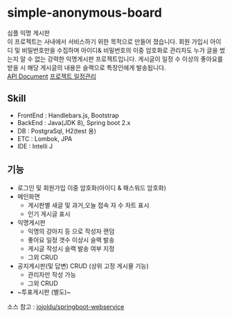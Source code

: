 # simple-anonymous-board
심플 익명 게시판   
이 프로젝트는 사내에서 서비스하기 위한 목적으로 만들어 졌습니다.
회원 가입시 아이디 및 비밀번호만을 수집하며 아이디& 비밀번호의 이중 암호화로 관리자도 누가 글을 썼는지 알 수 없는 강력한 익명게시판 프로젝트입니다. 
게시글이 일정 수 이상의 좋아요를 받을 시 해당 게시글의 내용은 슬랙으로 특정인에게 발송됩니다.  
[API Document](https://github.com/sehajyang/simple-anonymous-board/wiki) 
[프로젝트 일정관리](https://github.com/sehajyang/simple-anonymous-board/projects/1)

## Skill
- FrontEnd : Handlebars.js, Bootstrap
- BackEnd : Java(JDK 8), Spring boot 2.x
- DB : PostgraSql, H2(test 용)
- ETC : Lombok, JPA
- IDE : Intelli J

## 기능
- 로그인 및 회원가입 이중 암호화(아이디 & 패스워드 암호화)
- 메인화면
  - 게시판별 새글 및 과거,오늘 접속 자 수 차트 표시
  - 인기 게시글 표시
- 익명게시판 
  - 익명의 강아지 등 으로 작성자 랜덤 
  - 좋아요 일정 갯수 이상시 슬랙 발송
  - 게시글 작성시 슬랙 발송 여부 지정
  - 그외 CRUD
- 공지게시판(및 답변) CRUD (상위 고정 게시물 기능)
  - 관리자만 작성 가능
  - 그외 CRUD
- ~투표게시판 (별도)~

소스 참고 : [jojoldu/springboot-webservice](https://github.com/jojoldu/springboot-webservice)
